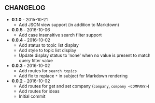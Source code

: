 CHANGELOG
---------
- **0.1.0** - 2015-10-21
  - Add JSON view support (in addition to Markdown)
- **0.0.5** - 2016-10-06
  - Add case insensitive search filter support
- **0.0.4** - 2016-10-02
  - Add status to topic list display
  - Add style to topic list display
  - Update display status to 'none' when no value is present to match query filter value
- **0.0.3** - 2016-10-02
  - Add routes for `search topics`
  - Add fix to replace `*` in subject for Markdown rendering
- **0.0.2** - 2016-10-02
  - Add routes for get and set company (`company`, `company <COMPANY>`)
  - Add routes for ideas
  - Initial commit
